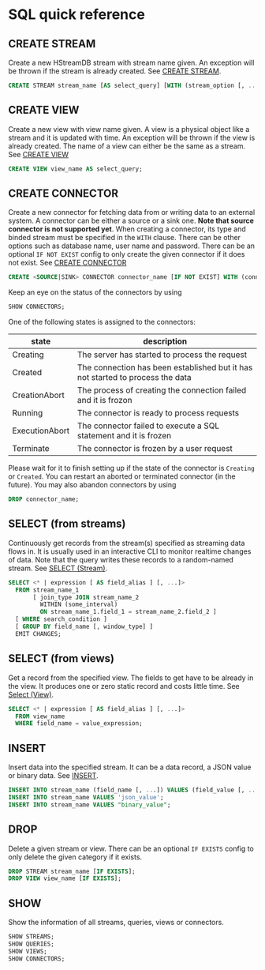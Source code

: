 SQL quick reference
===================

## CREATE STREAM

Create a new HStreamDB stream with stream name given.
An exception will be thrown if the stream is already created.
See [CREATE STREAM](statements/create-stream.md).

```sql
CREATE STREAM stream_name [AS select_query] [WITH (stream_option [, ...])];
```

## CREATE VIEW

Create a new view with view name given. A view is a physical object like a stream and it is updated with time.
An exception will be thrown if the view is already created. The name of a view can either be the same as a stream.
See [CREATE VIEW](statements/create-view.md)

```sql
CREATE VIEW view_name AS select_query;
```

## CREATE CONNECTOR

Create a new connector for fetching data from or writing data to an external system. A connector can be either a source or a sink one. **Note that source connector is not supported yet**.
When creating a connector, its type and binded stream must be specified in the `WITH` clause. There can be other options such as database name, user name and password.
There can be an optional `IF NOT EXIST` config to only create the given connector if it does not exist.
See [CREATE CONNECTOR](statements/create-connector.md)

```sql
CREATE <SOURCE|SINK> CONNECTOR connector_name [IF NOT EXIST] WITH (connector_option [, ...]);
```

Keep an eye on the status of the connectors by using

```sql
SHOW CONNECTORS;
```

One of the following states is assigned to the connectors:

| state          | description                                                                    |
|----------------|--------------------------------------------------------------------------------|
| Creating       | The server has started to process the request                                  |
| Created        | The connection has been established but it has not started to process the data |
| CreationAbort  | The process of creating the connection failed and it is frozon                 |
| Running        | The connector is ready to process requests                                     |
| ExecutionAbort | The connector failed to execute a SQL statement and it is frozen               |
| Terminate      | The connector is frozen by a user request                                      |

Please wait for it to finish setting up if the state of the connector is `Creating` or `Created`. You can restart an aborted or terminated connector (in the future). You may also abandon connectors by using

```sql
DROP connector_name;
```

## SELECT (from streams)

Continuously get records from the stream(s) specified as streaming data flows in.
It is usually used in an interactive CLI to monitor realtime changes of data.
Note that the query writes these records to a random-named stream.
See [SELECT (Stream)](statements/select-stream.md).

```sql
SELECT <* | expression [ AS field_alias ] [, ...]>
  FROM stream_name_1
       [ join_type JOIN stream_name_2
         WITHIN (some_interval)
         ON stream_name_1.field_1 = stream_name_2.field_2 ]
  [ WHERE search_condition ]
  [ GROUP BY field_name [, window_type] ]
  EMIT CHANGES;
```

## SELECT (from views)

Get a record from the specified view. The fields to get have to be already in the view.
It produces one or zero static record and costs little time.
See [Select (View)](statements/select-view.md).

```sql
SELECT <* | expression [ AS field_alias ] [, ...]>
  FROM view_name
  WHERE field_name = value_expression;
```
## INSERT

Insert data into the specified stream. It can be a data record, a JSON value or binary data.
See [INSERT](statements/insert.md).

```sql
INSERT INTO stream_name (field_name [, ...]) VALUES (field_value [, ...]);
INSERT INTO stream_name VALUES 'json_value';
INSERT INTO stream_name VALUES "binary_value";
```

## DROP

Delete a given stream or view. There can be an optional `IF EXISTS` config to only delete the given category if it exists.

```sql
DROP STREAM stream_name [IF EXISTS];
DROP VIEW view_name [IF EXISTS];
```

## SHOW

Show the information of all streams, queries, views or connectors.

```sql
SHOW STREAMS;
SHOW QUERIES;
SHOW VIEWS;
SHOW CONNECTORS;
```
